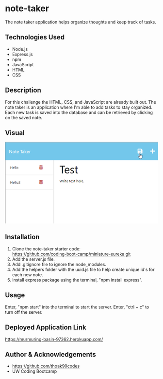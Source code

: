 # note-taker
The note taker application helps organize thoughts and keep track of tasks.

## Technologies Used
* Node.js
* Express.js
* npm
* JavaScript
* HTML
* CSS

## Description
For this challenge the HTML, CSS, and JavaScript are already built out. The note taker is an application where I'm able to add tasks to stay organized. Each new task is saved into the database and can be retrieved by clicking on the saved note.

## Visual
![Note taker screen shot.](./images/note-taker-ss.png)
## Installation
1. Clone the note-taker starter code:  
https://github.com/coding-boot-camp/miniature-eureka.git  
2. Add the server.js file.  
3. Add .gitignore file to ignore the node_modules.  
4. Add the helpers folder with the uuid.js file to help create unique id's for each new note.  
5. Install express package using the terminal, "npm install express".  

## Usage
Enter, "npm start" into the terminal to start the server. Enter, "ctrl + c" to turn off the server.

## Deployed Application Link
https://murmuring-basin-97362.herokuapp.com/

## Author & Acknowledgements
* https://github.com/thoak90codes
* UW Coding Bootcamp